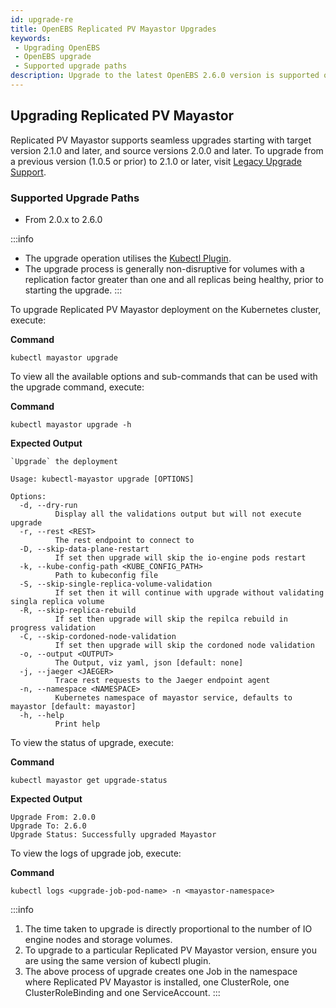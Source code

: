 ```yaml
---
id: upgrade-re
title: OpenEBS Replicated PV Mayastor Upgrades
keywords:
 - Upgrading OpenEBS
 - OpenEBS upgrade
 - Supported upgrade paths
description: Upgrade to the latest OpenEBS 2.6.0 version is supported only from v1.0.0 and later.
---
```


## Upgrading Replicated PV Mayastor

Replicated PV Mayastor supports seamless upgrades starting with target version 2.1.0 and later, and source versions 2.0.0 and later. To upgrade from a previous version (1.0.5 or prior) to 2.1.0 or later, visit [Legacy Upgrade Support](legacy-upgrade.md). 

### Supported Upgrade Paths

- From 2.0.x to 2.6.0

:::info
- The upgrade operation utilises the [Kubectl Plugin](../advanced-operations/kubectl-plugin.md).
- The upgrade process is generally non-disruptive for volumes with a replication factor greater than one and all replicas being healthy, prior to starting the upgrade.
:::

To upgrade Replicated PV Mayastor deployment on the Kubernetes cluster, execute:

**Command**

```
kubectl mayastor upgrade
```

To view all the available options and sub-commands that can be used with the upgrade command, execute:

**Command**

```
kubectl mayastor upgrade -h
```

**Expected Output**

```
`Upgrade` the deployment

Usage: kubectl-mayastor upgrade [OPTIONS]

Options:
  -d, --dry-run
          Display all the validations output but will not execute upgrade
  -r, --rest <REST>
          The rest endpoint to connect to
  -D, --skip-data-plane-restart
          If set then upgrade will skip the io-engine pods restart
  -k, --kube-config-path <KUBE_CONFIG_PATH>
          Path to kubeconfig file
  -S, --skip-single-replica-volume-validation
          If set then it will continue with upgrade without validating singla replica volume
  -R, --skip-replica-rebuild
          If set then upgrade will skip the repilca rebuild in progress validation
  -C, --skip-cordoned-node-validation
          If set then upgrade will skip the cordoned node validation
  -o, --output <OUTPUT>
          The Output, viz yaml, json [default: none]
  -j, --jaeger <JAEGER>
          Trace rest requests to the Jaeger endpoint agent
  -n, --namespace <NAMESPACE>
          Kubernetes namespace of mayastor service, defaults to mayastor [default: mayastor]
  -h, --help
          Print help
```

To view the status of upgrade, execute:

**Command**

```
kubectl mayastor get upgrade-status
```

**Expected Output**

```
Upgrade From: 2.0.0
Upgrade To: 2.6.0
Upgrade Status: Successfully upgraded Mayastor
```

To view the logs of upgrade job, execute:

**Command**

```
kubectl logs <upgrade-job-pod-name> -n <mayastor-namespace>
```

:::info
1. The time taken to upgrade is directly proportional to the number of IO engine nodes and storage volumes.
2. To upgrade to a particular Replicated PV Mayastor version, ensure you are using the same version of kubectl plugin.
3. The above process of upgrade creates one Job in the namespace where Replicated PV Mayastor is installed, one ClusterRole, one ClusterRoleBinding and one ServiceAccount.
:::